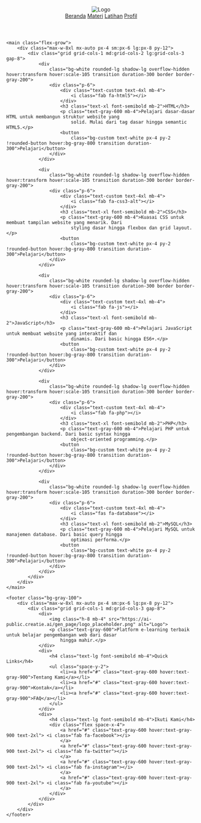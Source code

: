 <!DOCTYPE html>
<html lang="id">

<head>
    <meta charset="UTF-8">
    <meta name="viewport" content="width=device-width, initial-scale=1.0">
    <title>E-Learning Web Development</title>
    <link href="https://fonts.googleapis.com/css2?family=Inter:wght@400;500;600;700&display=swap" rel="stylesheet">
    <link href="https://cdnjs.cloudflare.com/ajax/libs/font-awesome/6.4.0/css/all.min.css" rel="stylesheet">
    <link href="https://ai-public.creatie.ai/gen_page/tailwind-custom.css" rel="stylesheet">
    <script
        src="https://cdn.tailwindcss.com/3.4.5?plugins=forms@0.5.7,typography@0.5.13,aspect-ratio@0.4.2,container-queries@0.1.1"></script>
    <script src="https://ai-public.creatie.ai/gen_page/tailwind-config.min.js" data-color="#000000"
        data-border-radius="medium"></script>
</head>

<body class="bg-white text-gray-900 min-h-screen flex flex-col">
    <header class="border-b border-gray-200">
        <nav class="max-w-8xl mx-auto px-4 sm:px-6 lg:px-8">
            <div class="flex justify-between items-center h-16">
                <div class="flex-shrink-0">
                    <img class="h-8" src="https://ai-public.creatie.ai/gen_page/logo_placeholder.png" alt="Logo">
                </div>
                <div class="hidden md:block">
                    <div class="ml-10 flex items-baseline space-x-4"> <a href="#"
                            class="text-custom hover:bg-gray-100 px-3 py-2 rounded-md text-sm font-medium">Beranda</a>
                        <a href="#"
                            class="text-gray-600 hover:bg-gray-100 px-3 py-2 rounded-md text-sm font-medium">Materi</a>
                        <a href="#"
                            class="text-gray-600 hover:bg-gray-100 px-3 py-2 rounded-md text-sm font-medium">Latihan</a>
                        <a href="#"
                            class="text-gray-600 hover:bg-gray-100 px-3 py-2 rounded-md text-sm font-medium">Profil</a>
                    </div>
                </div>
            </div>
        </nav>
    </header>

    <main class="flex-grow">
        <div class="max-w-8xl mx-auto px-4 sm:px-6 lg:px-8 py-12">
            <div class="grid grid-cols-1 md:grid-cols-2 lg:grid-cols-3 gap-8">
                <div
                    class="bg-white rounded-lg shadow-lg overflow-hidden hover:transform hover:scale-105 transition duration-300 border border-gray-200">
                    <div class="p-6">
                        <div class="text-custom text-4xl mb-4">
                            <i class="fab fa-html5"></i>
                        </div>
                        <h3 class="text-xl font-semibold mb-2">HTML</h3>
                        <p class="text-gray-600 mb-4">Pelajari dasar-dasar HTML untuk membangun struktur website yang
                            solid. Mulai dari tag dasar hingga semantic HTML5.</p>
                        <button
                            class="bg-custom text-white px-4 py-2 !rounded-button hover:bg-gray-800 transition duration-300">Pelajari</button>
                    </div>
                </div>

                <div
                    class="bg-white rounded-lg shadow-lg overflow-hidden hover:transform hover:scale-105 transition duration-300 border border-gray-200">
                    <div class="p-6">
                        <div class="text-custom text-4xl mb-4">
                            <i class="fab fa-css3-alt"></i>
                        </div>
                        <h3 class="text-xl font-semibold mb-2">CSS</h3>
                        <p class="text-gray-600 mb-4">Kuasai CSS untuk membuat tampilan website yang menarik. Dari
                            styling dasar hingga flexbox dan grid layout.</p>
                        <button
                            class="bg-custom text-white px-4 py-2 !rounded-button hover:bg-gray-800 transition duration-300">Pelajari</button>
                    </div>
                </div>

                <div
                    class="bg-white rounded-lg shadow-lg overflow-hidden hover:transform hover:scale-105 transition duration-300 border border-gray-200">
                    <div class="p-6">
                        <div class="text-custom text-4xl mb-4">
                            <i class="fab fa-js"></i>
                        </div>
                        <h3 class="text-xl font-semibold mb-2">JavaScript</h3>
                        <p class="text-gray-600 mb-4">Pelajari JavaScript untuk membuat website yang interaktif dan
                            dinamis. Dari basic hingga ES6+.</p>
                        <button
                            class="bg-custom text-white px-4 py-2 !rounded-button hover:bg-gray-800 transition duration-300">Pelajari</button>
                    </div>
                </div>

                <div
                    class="bg-white rounded-lg shadow-lg overflow-hidden hover:transform hover:scale-105 transition duration-300 border border-gray-200">
                    <div class="p-6">
                        <div class="text-custom text-4xl mb-4">
                            <i class="fab fa-php"></i>
                        </div>
                        <h3 class="text-xl font-semibold mb-2">PHP</h3>
                        <p class="text-gray-600 mb-4">Pelajari PHP untuk pengembangan backend. Dari basic syntax hingga
                            object-oriented programming.</p>
                        <button
                            class="bg-custom text-white px-4 py-2 !rounded-button hover:bg-gray-800 transition duration-300">Pelajari</button>
                    </div>
                </div>

                <div
                    class="bg-white rounded-lg shadow-lg overflow-hidden hover:transform hover:scale-105 transition duration-300 border border-gray-200">
                    <div class="p-6">
                        <div class="text-custom text-4xl mb-4">
                            <i class="fas fa-database"></i>
                        </div>
                        <h3 class="text-xl font-semibold mb-2">MySQL</h3>
                        <p class="text-gray-600 mb-4">Pelajari MySQL untuk manajemen database. Dari basic query hingga
                            optimasi performa.</p>
                        <button
                            class="bg-custom text-white px-4 py-2 !rounded-button hover:bg-gray-800 transition duration-300">Pelajari</button>
                    </div>
                </div>
            </div>
        </div>
    </main>

    <footer class="bg-gray-100">
        <div class="max-w-8xl mx-auto px-4 sm:px-6 lg:px-8 py-12">
            <div class="grid grid-cols-1 md:grid-cols-3 gap-8">
                <div>
                    <img class="h-8 mb-4" src="https://ai-public.creatie.ai/gen_page/logo_placeholder.png" alt="Logo">
                    <p class="text-gray-600">Platform e-learning terbaik untuk belajar pengembangan web dari dasar
                        hingga mahir.</p>
                </div>
                <div>
                    <h4 class="text-lg font-semibold mb-4">Quick Links</h4>
                    <ul class="space-y-2">
                        <li><a href="#" class="text-gray-600 hover:text-gray-900">Tentang Kami</a></li>
                        <li><a href="#" class="text-gray-600 hover:text-gray-900">Kontak</a></li>
                        <li><a href="#" class="text-gray-600 hover:text-gray-900">FAQ</a></li>
                    </ul>
                </div>
                <div>
                    <h4 class="text-lg font-semibold mb-4">Ikuti Kami</h4>
                    <div class="flex space-x-4">
                        <a href="#" class="text-gray-600 hover:text-gray-900 text-2xl"> <i class="fab fa-facebook"></i>
                        </a>
                        <a href="#" class="text-gray-600 hover:text-gray-900 text-2xl"> <i class="fab fa-twitter"></i>
                        </a>
                        <a href="#" class="text-gray-600 hover:text-gray-900 text-2xl"> <i class="fab fa-instagram"></i>
                        </a>
                        <a href="#" class="text-gray-600 hover:text-gray-900 text-2xl"> <i class="fab fa-youtube"></i>
                        </a>
                    </div>
                </div>
            </div>
        </div>
    </footer>
</body>

</html>